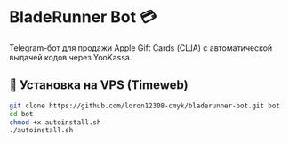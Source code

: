 # BladeRunner Bot 💳

Telegram-бот для продажи Apple Gift Cards (США) с автоматической выдачей кодов через YooKassa.

## 🚀 Установка на VPS (Timeweb)

```bash
git clone https://github.com/loron12308-cmyk/bladerunner-bot.git bot
cd bot
chmod +x autoinstall.sh
./autoinstall.sh
